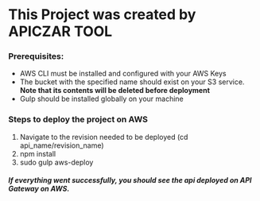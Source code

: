 <h1>This Project was created by APICZAR TOOL</h1>
        <h3>Prerequisites:</h3>
        <ul>
            <li>AWS CLI must be installed and configured with your AWS Keys</li>
            <li>The bucket with the specified name should exist on your S3 service. <strong>Note that its contents will be deleted before deployment</strong></li>
            <li>Gulp should be installed globally on your machine</li>
        </ul>
        <h3>Steps to deploy the project on AWS</h3>
        <ol>
            <li>Navigate to the revision needed to be deployed (cd api_name/revision_name)</li>
            <li>npm install</li>
            <li>sudo gulp aws-deploy</li>
        </ol>
        <h5>If everything went successfully, you should see the api deployed on API Gateway on AWS.</h5>
        